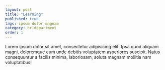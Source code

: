 ```yaml
---
layout: post
title: "Learning"
published: true
tags: ipsum dolor magnam
category: hr-department
order: 1
---
```


Lorem ipsum dolor sit amet, consectetur adipisicing elit. Ipsa quod aliquam magni, doloremque eum unde debitis voluptatem asperiores suscipit. Natus consequuntur a facilis minima, laboriosam, soluta magnam mollitia nam voluptatibus!
